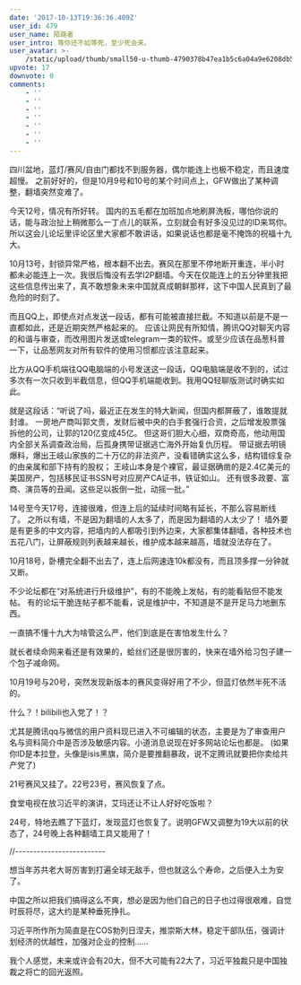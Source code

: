```yaml
---
date: '2017-10-13T19:36:36.409Z'
user_id: 479
user_name: 陌路者
user_intro: 等你还不如等死，至少死会来。
user_avatar: >-
    /static/upload/thumb/small50-u-thumb-4790378b47ea1b5c6a04a9e6208db509aee7f7bcb5d.png
upvote: 17
downvote: 0
comments:
    - ''
    - ''
    - ''
    - ''
    - ''
    - ''
    - ''
---
```


四川盆地，蓝灯/赛风/自由门都找不到服务器，偶尔能连上也极不稳定，而且速度超慢。 之前好好的，但是10月9号和10号的某个时间点上，GFW做出了某种调整，翻墙突然变难了。

今天12号，情况有所好转。 国内的五毛都在加班加点地刷屏洗板，哪怕你说的话，能与政治扯上稍微那么一丁点儿的联系，立刻就会有好多没见过的ID来骂你。 所以这会儿论坛里评论区里大家都不敢讲话，如果说话也都是毫不掩饰的祝福十九大。

10月13号，封锁异常严格，根本翻不出去。赛风在那里不停地断开重连，半小时都未必能连上一次。我很后悔没有去学I2P翻墙。今天在仅能连上的五分钟里我把这些信息传出来了，真不敢想象未来中国就真成朝鲜那样，这下中国人民真到了最危险的时刻了。

而且QQ上，即使点对点发送一段话，都有可能被直接拦截。不知道以前是不是一直都如此，还是近期突然严格起来的。 应该让网民有所知情，腾讯QQ对聊天内容的和谐与审查，而改用图片发送或telegram一类的软件。或至少应该在品葱科普一下，让品葱网友对所有软件的使用习惯都应该注意起来。

比方从QQ手机端往QQ电脑端的小号发送这一段话，QQ电脑端是收不到的，试过多次有一次只收到半截信息，但QQ手机端能收到。我用QQ轻聊版测试时确实如此。

就是这段话：“听说了吗，最近正在发生的特大新闻，但国内都屏蔽了，谁敢提就封谁。 一房地产商叫郭文贵，发财后被中央的白手套强行合资，之后增发股票强拆他的公司，让郭的120亿变成45亿。 但这哥们胆大心细，双商奇高，他动用国内全部关系调查政治局，后孤身携带证据逃亡海外开始复仇历程。 带证据去明镜爆料，爆出王岐山家族的二十万亿的非法资产，没看错确实这么多，结构错综复杂的由亲属和部下持有的股权； 王岐山本身是个裸官，最证据确凿的是2.4亿美元的美国房产，包括移民证书SSN号对应房产CA证书，铁证如山。 还有很多政要、富商、演员等的丑闻。这些足以扳倒一批，动摇一批。”

14号至今天17号，连接很难，但连上后的延续时间略有延长，不那么容易断线了。 之所以有墙，不是因为翻墙的人太多了，而是因为翻墙的人太少了！ 墙外要是有更多的中文内容，把墙内的人都吸引到外边来，大家都集体翻墙，各种技术也五花八门，让屏蔽规则列表越来越长，维护成本越来越高，墙就没法存在了。

10月18号，卧槽完全翻不出去了，连上后网速连10k都没有，而且顶多撑一分钟就又断。

不少论坛都在“对系统进行升级维护”，有的不能晚上发帖，有的能看贴但不能发帖。 有的论坛干脆连帖子都不能看，说是维护中，不知道是不是开足马力地删东西。

一直搞不懂十九大为啥管这么严，他们到底是在害怕发生什么？

就长者续命网来看还是有效果的，蛤丝们还是很厉害的，快来在墙外给习包子建一个包子减命网。

10月19号与20号，突然发现新版本的赛风变得好用了不少，但蓝灯依然半死不活的。

什么？！bilibili也入党了！？

尤其是腾讯qq与微信的用户资料现已进入不可编辑的状态，主要是为了审查用户名与资料简介中是否涉及敏感内容。小道消息说现在好多网站论坛也都是。 (如果你ID是本拉登，头像是isis黑旗，简介是要推翻暴政，说不定腾讯就要把你卖给共产党了)

21号赛风又挂了。22号23号，赛风恢复了点。

食堂电视在放习近平的演讲，艾玛还让不让人好好吃饭啦？

24号，特地去瞧了下蓝灯，发现蓝灯也恢复了。说明GFW又调整为19大以前的状态了，24号晚上各种翻墙工具又能用了！

//-------------------------

想当年苏共老大哥厉害到打遍全球无敌手，但也就这么个寿命，之后便入土为安了。

中国之所以把我们搞得这么不爽，想必是因为他们自己的日子也过得很艰难，自觉时辰将尽，这大约是某种垂死挣扎。

习近平所作所为简直是在COS勃列日涅夫，推崇斯大林，稳定干部队伍，强调计划经济的优越性，加强对企业的控制……

我个人感觉，未来或许会有20大，但不大可能有22大了，习近平独裁只是中国独裁之将亡的回光返照。

